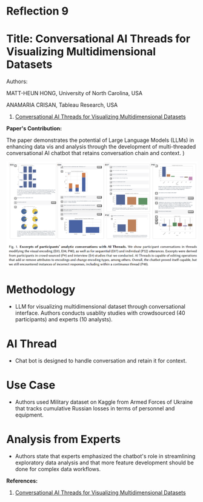 # **Reflection 9**
# Title: Conversational AI Threads for Visualizing Multidimensional Datasets
Authors: 

MATT-HEUN HONG, University of North Carolina, USA 

ANAMARIA CRISAN, Tableau Research, USA

1. [Conversational AI Threads for Visualizing Multidimensional Datasets](https://arxiv.org/pdf/2311.05590.pdf)

**Paper's Contribution:** 


The paper demonstrates the potential of Large Language Models (LLMs) in enhancing data vis and analysis through the development of multi-threaded conversational AI chatbot that retains conversation chain and context. )

![Figure 1](Week9_Figures/Figure1.png)


# **Methodology**

- LLM for visualizing multidimensional dataset through conversational interface. Authors conducts usablity studies with crowdsourced (40 participants) and experts (10 analysts). 

# **AI Thread**

- Chat bot is designed to handle conversation and retain it for context. 

# **Use Case**

- Authors used Military dataset on Kaggle from Armed Forces of Ukraine that tracks cumulative Russian losses in terms of personnel and equipment.  

# **Analysis from Experts**

- Authors state that experts emphasized the chatbot's role in streamlining exploratory data analysis and that more feature development should be done for complex data workflows. 





**References:**

1. [Conversational AI Threads for Visualizing Multidimensional Datasets](https://arxiv.org/pdf/2311.05590.pdf)